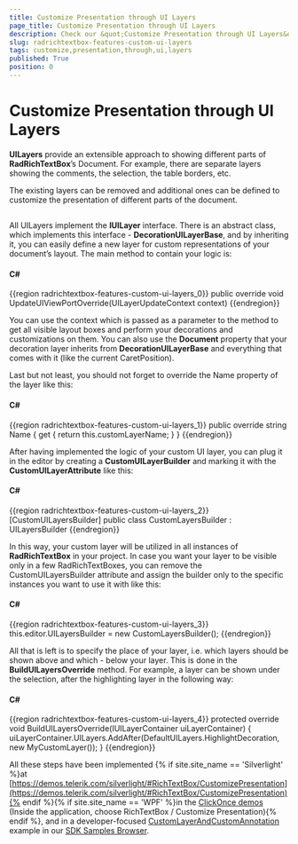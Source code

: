 ```yaml
---
title: Customize Presentation through UI Layers
page_title: Customize Presentation through UI Layers
description: Check our &quot;Customize Presentation through UI Layers&quot; documentation article for the RadRichTextBox {{ site.framework_name }} control.
slug: radrichtextbox-features-custom-ui-layers
tags: customize,presentation,through,ui,layers
published: True
position: 0
---
```


# Customize Presentation through UI Layers



__UILayers__ provide an extensible approach to showing different parts of __RadRichTextBox__’s Document. For example, there are separate layers showing the comments, the selection, the table borders, etc.
      

The existing layers can be removed and additional ones can be defined to customize the presentation of different parts of the document.
      

## 

All UILayers implement the __IUILayer__ interface. There is an abstract class, which implements this interface - __DecorationUILayerBase__, and by inheriting it, you can easily define a new layer for custom representations of your document’s layout. The main method to contain your logic is:
        

#### __C#__

{{region radrichtextbox-features-custom-ui-layers_0}}
	public override void UpdateUIViewPortOverride(UILayerUpdateContext context)
{{endregion}}



You can use the context which is passed as a parameter to the method to get all visible layout boxes and perform your decorations and customizations on them. You can also use the __Document__ property that your decoration layer inherits from __DecorationUILayerBase__ and everything that comes with it (like the current CaretPosition).
        

Last but not least, you should not forget to override the Name property of the layer like this:

#### __C#__

{{region radrichtextbox-features-custom-ui-layers_1}}
	public override string Name
	{
	    get
	    {
	        return this.customLayerName;
	    }
	}
{{endregion}}



After having implemented the logic of your custom UI layer, you can plug it in the editor by creating a __CustomUILayerBuilder__ and marking it with the __CustomUILayerAttribute__ like this:
        

#### __C#__

{{region radrichtextbox-features-custom-ui-layers_2}}
	[CustomUILayersBuilder]
	public class CustomLayersBuilder : UILayersBuilder
{{endregion}}



In this way, your custom layer will be utilized in all instances of __RadRichTextBox__ in your project. In case you want your layer to be visible only in a few RadRichTextBoxes, you can remove the CustomUILayersBuilder attribute and assign the builder only to the specific instances you want to use it with like this:
        

#### __C#__

{{region radrichtextbox-features-custom-ui-layers_3}}
	this.editor.UILayersBuilder = new CustomLayersBuilder();
{{endregion}}



All that is left is to specify the place of your layer, i.e. which layers should be shown above and which - below your layer. This is done in the __BuildUILayersOverride__ method. For example, a layer can be shown under the selection, after the highlighting layer in the following way:
        

#### __C#__

{{region radrichtextbox-features-custom-ui-layers_4}}
	protected override void BuildUILayersOverride(IUILayerContainer uiLayerContainer)
	{
	    uiLayerContainer.UILayers.AddAfter(DefaultUILayers.HighlightDecoration, new MyCustomLayer());
	}
{{endregion}}



All these steps have been implemented {% if site.site_name == 'Silverlight' %}at [https://demos.telerik.com/silverlight/#RichTextBox/CustomizePresentation](https://demos.telerik.com/silverlight/#RichTextBox/CustomizePresentation){% endif %}{% if site.site_name == 'WPF' %}in the [ClickOnce demos](https://demos.telerik.com/wpf/) (Inside the application, choose RichTextBox / Customize Presentation){% endif %}, and in a developer-focused [CustomLayerAndCustomAnnotation](https://github.com/telerik/xaml-sdk/tree/master/RichTextBox/CustomLayerAndCustomAnnotation) example in our [SDK Samples Browser](https://demos.telerik.com/xaml-sdkbrowser/).
     
